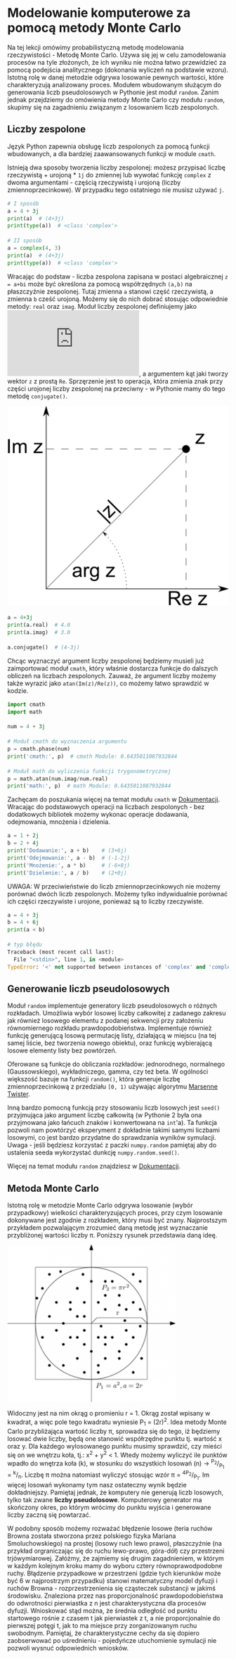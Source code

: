 # Modelowanie komputerowe za pomocą metody Monte Carlo

Na tej lekcji omówimy probabilistyczną metodę modelowania rzeczywistości - Metodę Monte Carlo. Używa się jej w celu zamodelowania procesów na tyle złożonych, że ich wyniku nie można łatwo przewidzieć za pomocą podejścia analitycznego (dokonania wyliczeń na podstawie wzoru). Istotną rolę w danej metodzie odgrywa losowanie pewnych wartości, które charakteryzują analizowany proces. Modułem wbudowanym służącym do generowania liczb pseudolosowych w Pythonie jest moduł ```random```. Zanim jednak przejdziemy do omówienia metody Monte Carlo czy modułu ```random```, skupimy się na zagadnieniu związanym z losowaniem liczb zespolonych.

## Liczby zespolone

Język Python zapewnia obsługę liczb zespolonych za pomocą funkcji wbudowanych, a dla bardziej zaawansowanych funkcji w module ```cmath```.

Istnieją dwa sposoby tworzenia liczby zespolonej: możesz przypisać liczbę rzeczywistą + urojoną * ```1j``` do zmiennej lub wywołać funkcję ```complex``` z dwoma argumentami - częścią rzeczywistą i urojoną (liczby zmiennoprzecinkowe). W przypadku tego ostatniego nie musisz używać ```j```.

```python
# I sposób
a = 4 + 3j
print(a)  # (4+3j)
print(type(a))  # <class 'complex'>

# II sposób
a = complex(4, 3)
print(a)  # (4+3j)
print(type(a))  # <class 'complex'>
```

Wracając do podstaw - liczba zespolona zapisana w postaci algebraicznej ```z = a+bi``` może być określona za pomocą współrzędnych ```(a,b)``` na płaszczyźnie zespolonej. Tutaj zmienna ```a``` stanowi część rzeczywistą, a zmienna ```b``` cześć urojoną. Możemy się do nich dobrać stosując odpowiednie metody: ```real``` oraz ```imag```. Moduł liczby zespolonej definiujemy jako ![\Large \sqrt{a^2+b^2}](https://latex.codecogs.com/svg.latex?%5Csqrt%7Ba%5E2+%7Bb%5E2), a argumentem kąt jaki tworzy wektor ```z``` z prostą ```Re```. Sprzęrzenie jest to operacja, która zmienia znak przy części urojonej liczby zespolonej na przeciwny - w Pythonie mamy do tego metodę ```conjugate()```.

![](zespolona.png)

```python
a = 4+3j
print(a.real)  # 4.0
print(a.imag)  # 3.0

a.conjugate()  # (4-3j)
```

Chcąc wyznaczyć argument liczby zespolonej będziemy musieli już zaimportować moduł ```cmath```, który właśnie dostarcza funkcje do dalszych obliczeń na liczbach zespolonych. Zauważ, że argument liczby możemy także wyrazić jako ```atan(Im(z)/Re(z))```, co możemy łatwo sprawdzić w kodzie.

```python
import cmath
import math
 
num = 4 + 3j
 
# Moduł cmath do wyznaczenia argumentu
p = cmath.phase(num)
print('cmath:', p)  # cmath Module: 0.6435011087932844
 
# Moduł math do wyliczenia funkcji trygonometrycznej
p = math.atan(num.imag/num.real)
print('math:', p)  # math Module: 0.6435011087932844
```

Zachęcam do poszukania więcej na temat modułu ```cmath``` w [Dokumentacji](https://docs.python.org/3/library/cmath.html?highlight=cmath). Wracając do podstawowych operacji na liczbach zespolonych - bez dodatkowych bibliotek możemy wykonac operacje dodawania, odejmowania, mnożenia i dzielenia.

```python
a = 1 + 2j
b = 2 + 4j
print('Dodawanie:', a + b)    # (3+6j)
print('Odejmowanie:', a - b)  # (-1-2j)
print('Mnożenie:', a * b)     # (-6+8j)
print('Dzielenie:', a / b)    # (2+0j)
```

UWAGA: W przeciwieństwie do liczb zmiennoprzecinkowych nie możemy porównać dwóch liczb zespolonych. Możemy tylko indywidualnie porównać ich części rzeczywiste i urojone, ponieważ są to liczby rzeczywiste.

```python
a = 4 + 3j
b = 4 + 6j
print(a < b)

# typ błędu
Traceback (most recent call last):
  File "<stdin>", line 1, in <module>
TypeError: '<' not supported between instances of 'complex' and 'complex'
```

## Generowanie liczb pseudolosowych

Moduł ```random``` implementuje generatory liczb pseudolosowych o różnych rozkładach. Umożliwia wybór losowej liczby całkowitej z zadanego zakresu jak również losowego elementu z podanej sekwencji przy założeniu równomiernego rozkładu prawdopodobieństwa. Implementuje również funkcję generującą losową permutację listy, działającą w miejscu (na tej samej liście, bez tworzenia nowego obiektu), oraz funkcję wybierającą losowe elementy listy bez powtórzeń.

Oferowane są funkcje do obliczania rozkładów: jednorodnego, normalnego (Gaussowskiego), wykładniczego, gamma, czy też beta. W ogólności większość bazuje na funkcji ```random()```, która generuje liczbę zmiennoprzecinkową z przedziału ```[0, 1)``` używając algorytmu [Marsenne Twister](https://pl.wikipedia.org/wiki/Mersenne_Twister).

Inną bardzo pomocną funkcją przy stosowaniu liczb losowych jest ```seed()``` przyjmująca jako argument liczbę całkowitą (w Pythonie 2 była ona przyjmowana jako łańcuch znaków i konwertowana na `int`'a). Ta funkcja pozwoli nam powtórzyć eksperyment z dokładnie takimi samymi liczbami losowymi, co jest bardzo przydatne do sprawdzania wyników symulacji. Uwaga - jeśli będziesz korzystać z paczki ```numpy.random``` pamiętaj aby do ustalenia seeda wykorzystać dunkcję ```numpy.random.seed()```.

Więcej na temat modułu ```random``` znajdziesz w [Dokumentacji](https://docs.python.org/3/library/random.html).

## Metoda Monte Carlo

Istotną rolę w metodzie Monte Carlo odgrywa losowanie (wybór przypadkowy) wielkości charakteryzujących proces, przy czym losowanie dokonywane jest zgodnie z rozkładem, który musi być znany. Najprostszym przykładem pozwalającym zrozumieć daną metodę jest wyznaczanie przybliżonej wartości liczby π. Poniższy rysunek przedstawia daną ideę.

![](MC.png)

Widoczny jest na nim okrąg o promieniu r = 1. Okrąg został wpisany w kwadrat, a więc pole tego kwadratu wyniesie P<sub>1</sub> = (2r)<sup>2</sup>. Idea metody Monte Carlo przybliżająca wartość liczby π, sprowadza się do tego, iż będziemy losować dwie liczby, będą one stanowić współrzędne punktu tj. wartość x oraz y. Dla każdego wylosowanego punktu musimy sprawdzić, czy mieści się on we wnętrzu koła, tj.: x<sup>2</sup> + y<sup>2</sup> < 1. Wtedy możemy wyliczyć ile punktów wpadło do wnętrza koła (k), w stosunku do wszystkich losowań (n)  →  <sup>P<sub>2</sub></sup>/<sub>P<sub>1</sub></sub> = <sup>k</sup>/<sub>n</sub>. Liczbę π można natomiast wyliczyć stosując wzór π = <sup>4P<sub>2</sub></sup>/<sub>P<sub>1</sub></sub>. Im więcej losowań wykonamy tym nasz ostateczny wynik będzie dokładniejszy. Pamiętaj jednak, że komputery nie generują liczb losowych, tylko tak zwane **liczby pseudolosowe**. Komputerowy generator ma skończony okres, po którym wrócimy do punktu wyjścia i generowane liczby zaczną się powtarzać.

W podobny sposób możemy rozważać błędzenie losowe (teria ruchów Browna została stworzona przez polskiego fizyka Mariana Smoluchowskiego) na prostej (losowy ruch lewo prawo), płaszczyźnie (na przykład orgraniczając się do ruchu lewo-prawo, góra-dół) czy przestrzeni trjówymiarowej. Załóżmy, że zajmiemy się drugim zagadnieniem, w którym w każdym kolejnym kroku mamy do wyboru cztery równoprawodpodobne ruchy. Błądzenie przypadkowe w przestrzeni (gdzie tych kierunków może być 6 w najprostrzym przypadku) stanowi matematyczny model dyfuzji i ruchów Browna - rozprzestrzenienia się cząsteczek substancji w jakimś środowisku. Znaleziona przez nas proporcjonalność prawdopodobieństwa do odwrotności pierwiastka z n jest charakterystyczna dla procesów dyfuzji. Wnioskować stąd można, że średnia odległość od punktu startowego rośnie z czasem t jak pierwiastek z t, a nie proporcjonalnie do pierwszej potęgi t, jak to ma miejsce przy zorganizowanym ruchu swobodnym. Pamiętaj, że charakterystyczne cechy da się dopiero zaobserwować po uśrednieniu - pojedyńcze utuchomienie symulacji nie pozwoli wysnuć odpowiednich wniosków.
